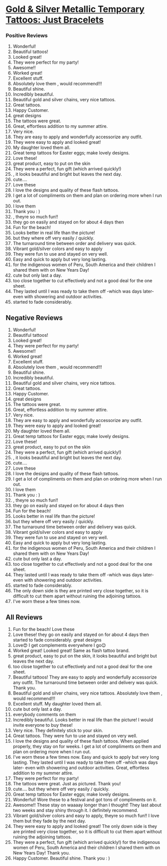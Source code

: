 # [Gold &amp; Silver Metallic Temporary Tattoos: Just Bracelets](https://products.checkmycream.com/products/Gold-and-Silver-Metallic-Temporary-Tattoos:-Just-Bracelets.html)

### Positive Reviews

<ol>
      <li>Wonderful!</li>
      <li>Beautiful tattoos!</li>
      <li>Looked great!</li>
      <li>They were perfect for my party!</li>
      <li>Awesome!!</li>
      <li>Worked great!</li>
      <li>Excellent stuff.</li>
      <li>Absolutely love them , would recommend!!!</li>
      <li>Beautiful shine.</li>
      <li>Incredibly beautiful.</li>
      <li>Beautiful gold and silver chains, very nice tattoos.</li>
      <li>Great tattoos.  </li>
      <li>Happy Customer.</li>
      <li>great designs</li>
      <li>The tattoos were great.</li>
      <li>Great,  effortless addition to my summer attire.</li>
      <li>Very nice.</li>
      <li>They are easy to apply and wonderfully accessorize any outfit.</li>
      <li>They were easy to apply and looked great!  </li>
      <li>My daughter loved them all.</li>
      <li>Great temp tattoos for Easter eggs; make lovely designs.</li>
      <li>Love these!  </li>
      <li>great product, easy to put on the skin</li>
      <li>They were a perfect, fun gift (which arrived quickly!)</li>
      <li>, it looks beautiful and bright but leaves the next day.</li>
      <li>cute....</li>
      <li>Love these</li>
      <li>I love the designs and quality of these flash tattoos.</li>
      <li>I get a lot of compliments on them and plan on ordering more when I run out.</li>
      <li>I love them</li>
      <li>Thank you : )</li>
      <li>, theyre so much fun!!</li>
      <li>they go on easily and stayed on for about 4 days then</li>
      <li>Fun for the beach!</li>
      <li>Looks better in real life than the picture!</li>
      <li>but they where off very easily / quickly.</li>
      <li>The turnaround time between order and delivery was quick.</li>
      <li>Vibrant gold/silver colors and easy to apply</li>
      <li>They were fun to use and stayed on very well.</li>
      <li>Easy and quick to apply but very long lasting.</li>
      <li>for the indigenous women of Peru, South America and their children I shared them with on New Years Day!  </li>
      <li>cute but only last a day.</li>
      <li>too close together to cut effectively and not a good deal for the one sheet.</li>
      <li>They lasted until I was ready to take them off -which was days later- even with showering and outdoor activities.</li>
      <li>started to fade considerably.  </li>
</ol>


<h2>Negative Reviews</h2>
<ol>
<li> Wonderful!</li>
<li> Beautiful tattoos!</li>
<li> Looked great!</li>
<li> They were perfect for my party!</li>
<li> Awesome!!</li>
<li> Worked great!</li>
<li> Excellent stuff.</li>
<li> Absolutely love them , would recommend!!!</li>
<li> Beautiful shine.</li>
<li> Incredibly beautiful.</li>
<li> Beautiful gold and silver chains, very nice tattoos.</li>
<li> Great tattoos.  </li>
<li> Happy Customer.</li>
<li> great designs</li>
<li> The tattoos were great.</li>
<li> Great,  effortless addition to my summer attire.</li>
<li> Very nice.</li>
<li> They are easy to apply and wonderfully accessorize any outfit.</li>
<li> They were easy to apply and looked great!  </li>
<li> My daughter loved them all.</li>
<li> Great temp tattoos for Easter eggs; make lovely designs.</li>
<li> Love these!  </li>
<li> great product, easy to put on the skin</li>
<li> They were a perfect, fun gift (which arrived quickly!)</li>
<li> , it looks beautiful and bright but leaves the next day.</li>
<li> cute....</li>
<li> Love these</li>
<li> I love the designs and quality of these flash tattoos.</li>
<li> I get a lot of compliments on them and plan on ordering more when I run out.</li>
<li> I love them</li>
<li> Thank you : )</li>
<li> , theyre so much fun!!</li>
<li> they go on easily and stayed on for about 4 days then</li>
<li> Fun for the beach!</li>
<li> Looks better in real life than the picture!</li>
<li> but they where off very easily / quickly.</li>
<li> The turnaround time between order and delivery was quick.</li>
<li> Vibrant gold/silver colors and easy to apply</li>
<li> They were fun to use and stayed on very well.</li>
<li> Easy and quick to apply but very long lasting.</li>
<li> for the indigenous women of Peru, South America and their children I shared them with on New Years Day!  </li>
<li> cute but only last a day.</li>
<li> too close together to cut effectively and not a good deal for the one sheet.</li>
<li> They lasted until I was ready to take them off -which was days later- even with showering and outdoor activities.</li>
<li> started to fade considerably.  </li>
<li> The only down side is they are printed very close together, so it is difficult to cut them apart without ruining the adjoining tattoos.</li>
<li> I&#x27;ve worn these a few times now.</li>
</ol>

<h2>All Reviews</h2>

<ol>
    <li> Fun for the beach! Love these</li>
    <li> Love these!  they go on easily and stayed on for about 4 days then started to fade considerably.  great designs</li>
    <li> Love😍 I get complements everywhere I go😉</li>
    <li> Worked great! Looked great! Same as flash tattoo brand.</li>
    <li> great product, easy to put on the skin, it looks beautiful and bright but leaves the next day.</li>
    <li> too close together to cut effectively and not a good deal for the one sheet.</li>
    <li> Beautiful tattoos! They are easy to apply and wonderfully accessorize any outfit. The turnaround time between order and delivery was quick. Thank you.</li>
    <li> Beautiful gold and silver chains, very nice tattoos. Absolutely love them , would recommend!!!</li>
    <li> Excellent stuff. My daughter loved them all.</li>
    <li> cute but only last a day.</li>
    <li> everybody comments on them</li>
    <li> Incredibly beautiful. Looks better in real life than the picture! I would invite everyone to buy these!</li>
    <li> Very nice. They definitely stick to your skin.</li>
    <li> Great tattoos.  They were fun to use and stayed on very well.</li>
    <li> I love the designs and quality of these flash tattoos. When applied properly, they stay on for weeks. I get a lot of compliments on them and plan on ordering more when I run out.</li>
    <li> I&#x27;ve worn these a few times now. Easy and quick to apply but very long lasting. They lasted until I was ready to take them off -which was days later- even with showering and outdoor activities. Great,  effortless addition to my summer attire.</li>
    <li> They were perfect for my party!</li>
    <li> The tattoos were great. Just as pictured. Thank you!</li>
    <li> cute.... but they where off very easily / quickly.</li>
    <li> Great temp tattoos for Easter eggs; make lovely designs.</li>
    <li> Wonderful! Wore these to a festival and got tons of compliments on it.</li>
    <li> Awesome!! These stay on waaaay longer than I thought! They last about two weeks and stay shiny through it. I definitely recommend.</li>
    <li> Vibrant gold/silver colors and easy to apply, theyre so much fun!! I love them but they fade by the next day.</li>
    <li> They were easy to apply and looked great!  The only down side is they are printed very close together, so it is difficult to cut them apart without ruining the adjoining tattoos.</li>
    <li> They were a perfect, fun gift (which arrived quickly!) for the indigenous women of Peru, South America and their children I shared them with on New Years Day!  Thank you.</li>
    <li> Happy Customer. Beautiful shine. Thank you : )</li>
</ol>




